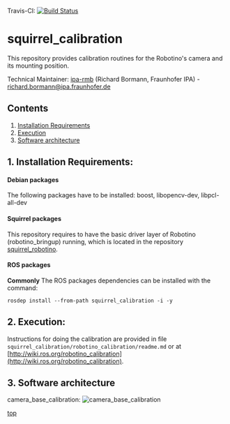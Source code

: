 Travis-CI: [![Build Status](https://travis-ci.org/squirrel-project/squirrel_calibration.svg?branch=indigo_dev)](https://travis-ci.org/squirrel-project/squirrel_calibration)

# squirrel_calibration
<a id="top"/> 

This repository provides calibration routines for the Robotino's camera and its mounting position.

Technical Maintainer: [ipa-rmb](https://github.com/ipa-rmb/) (Richard Bormann, Fraunhofer IPA) - richard.bormann@ipa.fraunhofer.de

## Contents

1. <a href="#1--installation-requirements">Installation Requirements</a>
2. <a href="#2--execution">Execution</a>
3. <a href="#3--software-architecture">Software architecture</a>


## 1. Installation Requirements: <a id="1--installation-requirements"/> 

#### Debian packages
The following packages have to be installed: boost, libopencv-dev, libpcl-all-dev

#### Squirrel packages
This repository requires to have the basic driver layer of Robotino (robotino_bringup) running, which is located in the repository [squirrel_robotino](https://github.com/squirrel-project/squirrel_robotino).

#### ROS packages
**Commonly**
The ROS packages dependencies can be installed with the command:
```
rosdep install --from-path squirrel_calibration -i -y
```
## 2. Execution: <a id="2--execution"/> 
Instructions for doing the calibration are provided in file `squirrel_calibration/robotino_calibration/readme.md` or at [http://wiki.ros.org/robotino_calibration](http://wiki.ros.org/robotino_calibration).

## 3. Software architecture <a id="3--software-architecture"/> 

camera_base_calibration: ![camera_base_calibration](https://github.com/squirrel-project/squirrel_calibration/blob/indigo_dev/camera_base_calibration.png "Architecture")

<a href="#top">top</a>
